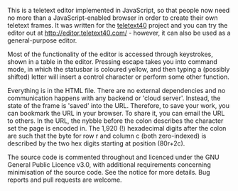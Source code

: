This is a teletext editor implemented in JavaScript, so that people now 
need no more than a JavaScript-enabled browser in order to create their 
own teletext frames. It was written for the 
[teletext40](http://teletext40.com/100/1) project and
you can try the editor out at http://editor.teletext40.com/ - however,
it can also be used as a general-purpose editor.

Most of the functionality of the editor is accessed through keystrokes, 
shown in a table in the editor. Pressing escape takes you into command 
mode, in which the statusbar is coloured yellow, and then typing a 
(possibly shifted) letter will insert a control character or perform 
some other function.

Everything is in the HTML file. There are no external dependencies and 
no communication happens with any backend or 'cloud server'. Instead, 
the state of the frame is 'saved' into the URL. Therefore, to save your 
work, you can bookmark the URL in your browser. To share it, you can 
email the URL to others. In the URL, the nybble before the colon 
describes the character set the page is encoded in. The 1,920 (!) 
hexadecimal digits after the colon are such that the byte for row r and 
column c (both zero-indexed) is described by the two hex digits starting 
at position (80r+2c).

The source code is commented throughout and licenced under the GNU 
General Public Licence v3.0, with additional requirements concerning 
minimisation of the source code. See the notice for more details. Bug 
reports and pull requests are welcome.

